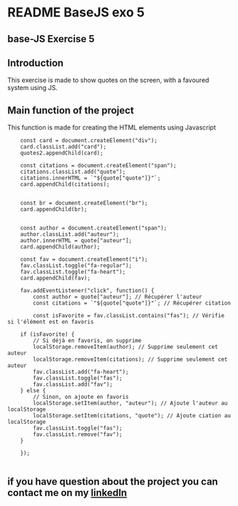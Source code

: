 # **README BaseJS exo 5**
 
## **base-JS Exercise 5**
## **Introduction**
 
This exercise is made to show quotes on the screen, with a favoured system using JS.
## **Main function of the project**

This function is made for creating the HTML elements using Javascript
 

```quotes.forEach(quote => {
    const card = document.createElement("div");    
    card.classList.add("card");
    quotes2.appendChild(card);

    const citations = document.createElement("span"); 
    citations.classList.add("quote");
    citations.innerHTML = `"${quote["quote"]}"`;
    card.appendChild(citations);


    const br = document.createElement("br");
    card.appendChild(br);


    const author = document.createElement("span"); 
    author.classList.add("auteur");
    author.innerHTML = quote["auteur"];
    card.appendChild(author);

    const fav = document.createElement("i"); 
    fav.classList.toggle("fa-regular");
    fav.classList.toggle("fa-heart");
    card.appendChild(fav);
    
    fav.addEventListener("click", function() {
        const author = quote["auteur"]; // Récupérer l'auteur
        const citations = `"${quote["quote"]}"`; // Récupérer citation

        const isFavorite = fav.classList.contains("fas"); // Vérifie si l'élément est en favoris

    if (isFavorite) {
        // Si déjà en favoris, on supprime
        localStorage.removeItem(author); // Supprime seulement cet auteur
        localStorage.removeItem(citations); // Supprime seulement cet auteur
        fav.classList.add("fa-heart");
        fav.classList.toggle("fas");
        fav.classList.add("fav");
    } else {
        // Sinon, on ajoute en favoris
        localStorage.setItem(author, "auteur"); // Ajoute l'auteur au localStorage
        localStorage.setItem(citations, "quote"); // Ajoute ciation au localStorage
        fav.classList.toggle("fas");
        fav.classList.remove("fav");
    }

    });
 
```

 
## **if you have question about the project you can contact me on my [linkedIn]()**